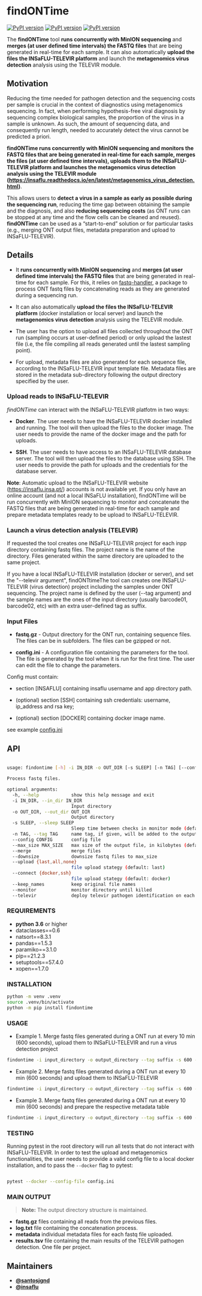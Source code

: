 # findONTime

[![PyPI version](https://badge.fury.io/py/findontime.svg)](https://badge.fury.io/py/findontime)
[![PyPI version](https://img.shields.io/pypi/pyversions/findontime.svg)](https://pypi.python.org/pypi/findontime/)
[![PyPI version](https://img.shields.io/pypi/format/findontime.svg)](https://pypi.python.org/pypi/findontime/)

The **findONTime** tool **runs concurrently with MinION sequencing** and **merges (at user defined time intervals) the FASTQ files** that are being generated in real-time for each sample. It can also automatically **upload the files the INSaFLU-TELEVIR platform** and launch the **metagenomics virus detection** analysis using the TELEVIR module.

## Motivation

Reducing the time needed for pathogen detection and the sequencing costs per sample is crucial in the context of diagnostics using metagenomics sequencing. In fact, when performing hypothesis-free viral diagnosis by sequencing complex biological samples, the proportion of the virus in a sample is unknown. As such, the amount of sequencing data, and consequently run length, needed to accurately detect the virus cannot be predicted a priori.

**findONTime runs concurrently with MinION sequencing and monitors the FASTQ files that are being generated in real-time for each sample, merges the files (at user defined time intervals), uploads them to the INSaFLU-TELEVIR platform and launches the metagenomics virus detection analysis using the TELEVIR module (https://insaflu.readthedocs.io/en/latest/metagenomics_virus_detection.html)**.

This allows users to **detect a virus in a sample as early as possible during the sequencing run**, reducing the time gap between obtaining the sample and the diagnosis, and also **reducing sequencing costs** (as ONT runs can be stopped at any time and the flow cells can be cleaned and reused). **findONTime** can be used as a “start-to-end” solution or for particular tasks (e.g., merging ONT output files, metadata preparation and upload to INSaFLU-TELEVIR).

## Details

- It **runs concurrently with MinION sequencing** and **merges (at user defined time intervals) the FASTQ files** that are being generated in real-time for each sample. For this, it relies on [fastq-handler](https://pypi.org/project/fastq-handler/), a package to process ONT fastq files by concatenating reads as they are generated during a sequencing run.

- It can also automatically **upload the files the INSaFLU-TELEVIR platform** (docker installation or local server) and launch the **metagenomics virus detection** analysis using the TELEVIR module.

- The user has the option to upload all files collected throughout the ONT run (sampling occurs at user-defined period) or only upload the lastest file (i.e, the file compiling all reads generated until the lastest sampling point).

- For upload, metadata files are also generated for each sequence file, according to the INSaFLU-TELEVIR input template file. Metadata files are stored in the metadata sub-directory following the output directory specified by the user.

### Upload reads to INSaFLU-TELEVIR

_findONTime_ can interact with the INSaFLU-TELEVIR platfotm in two ways:

- **Docker**. The user needs to have the INSaFLU-TELEVIR docker installed and running. The tool will then upload the files to the docker image. The user needs to provide the name of the docker image and the path for uploads.

- **SSH**. The user needs to have access to an INSaFLU-TELEVIR database server. The tool will then upload the files to the database using SSH. The user needs to provide the path for uploads and the credentials for the database server.

**Note**: Automatic upload to the INSaFLU-TELEVIR website (https://insaflu.insa.pt/) accounts is not available yet. If you only have an online account (and not a local INSaFLU installation), findONTime will be run concurrently with MinION sequencing to monitor and concatenate the FASTQ files that are being generated in real-time for each sample and prepare metadata templates ready to be upload to INSaFLU-TELEVIR.

### Launch a virus detection analysis (TELEVIR)

If requested the tool creates one INSaFLU-TELEVIR project for each inpp directory containing fastq files. The project name is the name of the directory. Files generated within the same directory are uploaded to the same project.

If you have a local INSaFLU-TELEVIR installation (docker or server), and set the "--televir argument", findONTtimeThe tool can creates one INSaFLU-TELEVIR (virus detection) project including the samples under ONT sequencing. The project name is defined by the user (--tag argument) and the sample names are the ones of the input directory (usually barcode01, barcode02, etc) with an extra user-defined tag as suffix.

### Input Files

- **fastq.gz** - Output directory for the ONT run, containing sequence files. The files can be in subfolders. The files can be gzipped or not.

- **config.ini** - A configuration file containing the parameters for the tool. The file is generated by the tool when it is run for the first time. The user can edit the file to change the parameters.

Config must contain:

- section [INSAFLU] containing insaflu username and app directory path.

- (optional) section [SSH] containing ssh credentials: username, ip_address and rsa key;

- (optional) section [DOCKER] containing docker image name.

see example [config.ini](config.ini)

## API

```bash

usage: findontime [-h] -i IN_DIR -o OUT_DIR [-s SLEEP] [-n TAG] [--config CONFIG] [--max_size MAX_SIZE] [--merge] [--downsize] [--upload {last,all,none}] [--connect {docker,ssh}] [--keep_names] [--monitor] [--televir]

Process fastq files.

optional arguments:
  -h, --help            show this help message and exit
  -i IN_DIR, --in_dir IN_DIR
                        Input directory
  -o OUT_DIR, --out_dir OUT_DIR
                        Output directory
  -s SLEEP, --sleep SLEEP
                        Sleep time between checks in monitor mode (default 600 seconds)
  -n TAG, --tag TAG     name tag, if given, will be added to the output file names
  --config CONFIG       config file
  --max_size MAX_SIZE   max size of the output file, in kilobytes (default 400000 kbytes)
  --merge               merge files
  --downsize            downsize fastq files to max_size
  --upload {last,all,none}
                        file upload stategy (default: last)
  --connect {docker,ssh}
                        file upload stategy (default: docker)
  --keep_names          keep original file names
  --monitor             monitor directory until killed
  --televir             deploy televir pathogen identification on each sample

```

### REQUIREMENTS

- **python 3.6** or higher
- dataclasses==0.6
- natsort==8.3.1
- pandas==1.5.3
- paramiko==3.1.0
- pip==21.2.3
- setuptools==57.4.0
- xopen==1.7.0

### INSTALLATION

```bash
python -m venv .venv
source .venv/bin/activate
python -m pip install findontime
```

### USAGE

- Example 1. Merge fastq files generated during a ONT run at every 10 min (600 seconds), upload them to INSaFLU-TELEVIR and run a virus detection project

```bash
findontime -i input_directory -o output_directory --tag suffix -s 600 --merge --upload last –-televir

```

- Example 2. Merge fastq files generated during a ONT run at every 10 min (600 seconds) and upload them to INSaFLU-TELEVIR

```bash
findontime -i input_directory -o output_directory --tag suffix -s 600 --merge --upload last 

```

- Example 3. Merge fastq files generated during a ONT run at every 10 min (600 seconds) and prepare the respective metadata table

```bash
findontime -i input_directory -o output_directory --tag suffix -s 600 --merge --upload none

```

### TESTING

Running pytest in the root directory will run all tests that do not interact with INSaFLU-TELEVIR. In order to test the upload and metagenomics functionalities, the user needs to provide a valid config file to a local docker installation, and to pass the `--docker` flag to pytest:

```bash

pytest --docker --config-file config.ini

```

### MAIN OUTPUT

> **Note:** The output directory structure is maintained.

- **fastq.gz** files containing all reads from the previous files.
- **log.txt** file containing the concatenation process.
- **metadata** individual metadata files for each fastq file uploaded.
- **results.tsv** file containing the main results of the TELEVIR pathogen detection. One file per project.

## Maintainers

- [**@santosjgnd**](https://github.com/SantosJGND)
- [**@insaflu**](https://github.com/insapathogenomics)
